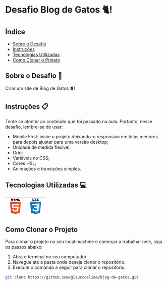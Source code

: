 # Desafio Blog de Gatos 🐈!

## Índice

- [Sobre o Desafio](#sobre-o-desafio-)
- [Instruções](#instruções-)
- [Tecnologias Utilizadas](#tecnologias-utilizadas-)
- [Como Clonar o Projeto](#como-clonar-o-projeto)

## Sobre o Desafio 📖

 Criar um site de Blog de Gatos 🐈!


## Instruções 📋

Tente se atentar ao conteúdo que foi passado na aula. Portanto, nesse desafio, lembre-se de usar:

- Mobile First: inicie o projeto deixando-o responsivo em telas menores para depois ajustar para uma versão desktop;
- Unidade de medida flexível;
- Grid;
- Variáveis no CSS;
- Cores HSL;
- Animações e transições simples.

## Tecnologias Utilizadas 💻

| ![html5](https://raw.githubusercontent.com/glauccoslima/servidor_estaticos/main/html5-original-wordmark%20(1).png) | ![css](https://raw.githubusercontent.com/glauccoslima/servidor_estaticos/main/css3-original-wordmark.png) |
|:---:|:---:|

## Como Clonar o Projeto

Para clonar o projeto no seu local machine e começar a trabalhar nele, siga os passos abaixo:

1. Abra o terminal no seu computador.
2. Navegue até a pasta onde deseja clonar o repositório.
3. Execute o comando a seguir para clonar o repositório:

```bash
git clone https://github.com/glauccoslima/blog-de-gatos.git
